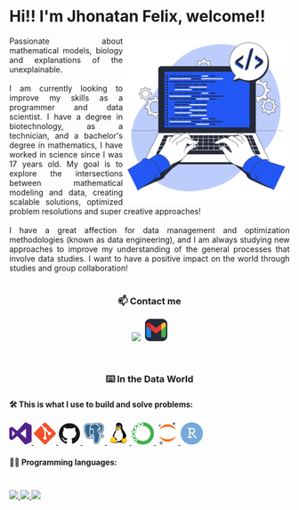 <h1> Hi!! I'm Jhonatan Felix, welcome!! </h1>

<img align="right" alt="'Hand coding concept illustration' created by storyset - www.freepik.com" height="300" src="https://raw.githubusercontent.com/CleverGnd/skill-icons-news/main/img/github_profile.png">

<p align="justify"> Passionate about mathematical models, biology and explanations of the unexplainable.
    <br>
    <br>
    I am currently looking to improve my skills as a programmer and data scientist. I have a degree in biotechnology, as a technician, and a bachelor's degree in mathematics, I have worked in science since I was 17 years old. My goal is to explore the intersections between mathematical modeling and data, creating scalable solutions, optimized problem resolutions and super creative approaches!
    <br>
    <br>
    I have a great affection for data management and optimization methodologies (known as data engineering), and I am always studying new approaches to improve my understanding of the general processes that involve data studies. I want to have a positive impact on the world through studies and group collaboration!
    <br>
    <br>
    
</p>

<h3 align="center">📫 Contact me</h3>
<p align="center">
    <a href="https://github.com/JhonatanFelix" alt="GitHub Repositories" target="_blank">
    <img src="https://skillicons.dev/icons?i=linkedin" height="40" /></a>
    <a href="mailto:jhonatan.ramosfelix@agroparistech.fr" alt="Gmail">
    <img src="https://raw.githubusercontent.com/CleverGnd/skill-icons-news/77bb52e7ed724e437c488792dfa94146f6d48f11/icons/Gmail-Dark.svg" height="40"/></a></p>
<br>

<h3 align="center">⌨️ In the Data World</h3>

<h4 align="left">🛠️ This is what I use to build and solve problems:</h4>

<a href="https://github.com/JhonatanFelix?tab=repositories" alt="GitHub Repositories" target="_blank"> 
    <img src="https://raw.githubusercontent.com/devicons/devicon/master/icons/visualstudio/visualstudio-plain.svg" height="40" />
    <img src="https://raw.githubusercontent.com/devicons/devicon/master/icons/git/git-plain.svg" height="40"/>
    <img src="https://raw.githubusercontent.com/devicons/devicon/master/icons/github/github-original.svg" height="40"/>
    <img src="https://raw.githubusercontent.com/devicons/devicon/master/icons/postgresql/postgresql-plain.svg" height="40"/>
    <img src="https://raw.githubusercontent.com/devicons/devicon/master/icons/linux/linux-original.svg" height="40"/>
    <img src="https://raw.githubusercontent.com/devicons/devicon/master/icons/anaconda/anaconda-original.svg" height="40"/>
    <img src="https://raw.githubusercontent.com/devicons/devicon/master/icons/jupyter/jupyter-original.svg" height="40"/>
    <img src="https://raw.githubusercontent.com/devicons/devicon/master/icons/rstudio/rstudio-original.svg" height="40"/>
</a>
<br>


<h4 align="left">👩‍💻 Programming languages:</h4>

<a href="https://github.com/JhonatanFelix?tab=repositories" alt="GitHub Repositories" target="_blank">
        <img src="https://skillicons.dev/icons?i=python,r,c&perline=5" height="40" />
<a href="https://github.com/JhonatanFelix?tab=repositories" alt="GitHub Repositories" target="_blank">
    <img src="https://skillicons.dev/icons?i=cpp&perline=5" height="40" />
<a href="https://github.com/JhonatanFelix?tab=repositories" alt="GitHub Repositories" target="_blank">
    <i class="fas fa-database" style="font-size:40px;"></i>
    <a href="https://github.com/JhonatanFelix?tab=repositories" alt="GitHub Repositories" target="_blank">
    <img src="https://skillicons.dev/icons?i=fortran&perline=5" height="40" />
</a>
</a>
</a>
    <br>


<!--
**JhonatanFelix/JhonatanFelix** is a ✨ _special_ ✨ repository because its `README.md` (this file) appears on your GitHub profile.

Here are some ideas to get you started:

- 🔭 I’m currently working on ...
- 🌱 I’m currently learning ...
- 👯 I’m looking to collaborate on ...
- 🤔 I’m looking for help with ...
- 💬 Ask me about ...
- 📫 How to reach me: ...
- 😄 Pronouns: ...
- ⚡ Fun fact: ...
-->
